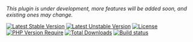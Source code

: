 
*This plugin is under development, more features will be added soon, and existing ones may change.*

[![Latest Stable Version](https://poser.pugx.org/softspring/cms-translation-plugin/v/stable.svg)](https://packagist.org/packages/softspring/cms-translation-plugin)
[![Latest Unstable Version](https://poser.pugx.org/softspring/cms-translation-plugin/v/unstable.svg)](https://packagist.org/packages/softspring/cms-translation-plugin)
[![License](https://poser.pugx.org/softspring/cms-translation-plugin/license.svg)](https://packagist.org/packages/softspring/cms-translation-plugin)
[![PHP Version Require](http://poser.pugx.org/softspring/cms-translation-plugin/require/php)](https://packagist.org/packages/softspring/cms-translation-plugin)
[![Total Downloads](https://poser.pugx.org/softspring/cms-translation-plugin/downloads)](https://packagist.org/packages/softspring/cms-translation-plugin)
[![Build status](https://github.com/softspring/cms-translation-plugin/actions/workflows/php.yml/badge.svg?branch=5.2)](https://github.com/softspring/cms-translation-plugin/actions/workflows/php.yml)

